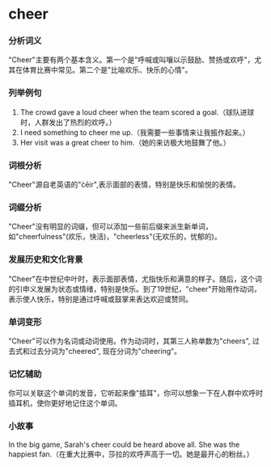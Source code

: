 # cheer

### 分析词义

  

"Cheer"主要有两个基本含义。第一个是"呼喊或叫嚷以示鼓励、赞扬或欢呼"，尤其在体育比赛中常见。第二个是"比喻欢乐、快乐的心情"。

  

### 列举例句

  

1.  The crowd gave a loud cheer when the team scored a goal.（球队进球时，人群发出了热烈的欢呼。）
2.  I need something to cheer me up.（我需要一些事情来让我振作起来。）
3.  Her visit was a great cheer to him.（她的来访极大地鼓舞了他。）

  

### 词根分析

  

"Cheer"源自老英语的"ċēir",表示面部的表情，特别是快乐和愉悦的表情。

  

### 词缀分析

  

"Cheer"没有明显的词缀，但可以添加一些前后缀来派生新单词，如"cheerfulness"(欢乐，快活)，"cheerless"(无欢乐的，忧郁的)。

  

### 发展历史和文化背景

  

"Cheer"在中世纪中叶时，表示面部表情，尤指快乐和满意的样子。随后，这个词的引申义发展为状态或情绪，特别是快乐。到了19世纪，"cheer"开始用作动词，表示使人快乐，特别是通过呼喊或鼓掌来表达欢迎或赞同。

  

### 单词变形

  

"Cheer"可以作为名词或动词使用。作为动词时，其第三人称单数为"cheers", 过去式和过去分词为"cheered", 现在分词为"cheering"。

  

### 记忆辅助

  

你可以关联这个单词的发音，它听起来像"插耳"，你可以想象一下在人群中欢呼时插耳机，使你更好地记住这个单词。

  

### 小故事

  

In the big game, Sarah's cheer could be heard above all. She was the happiest fan.（在重大比赛中，莎拉的欢呼声高于一切。她是最开心的粉丝。）
